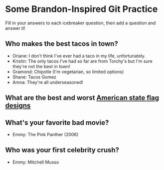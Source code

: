 # Some Brandon-Inspired Git Practice
Fill in your answers to each icebreaker question, then add a question and answer it!

## Who makes the best tacos in town? 
* Oriane: I don't think I've ever had a taco in my life, unfortunately. 
* Kristin: The only tacos I've had so far are from Torchy's but I'm sure they're not the best in town!
* Gramond: Chipotle (I'm vegetarian, so limited options)
* Shane: Tacos Gomez
* Amna: They're all underseasoned!

## What are the best and worst [American state flag designs](https://en.wikipedia.org/wiki/Flags_of_the_U.S._states_and_territories)

## What's your favorite bad movie?
* Emmy: The Pink Panther (2006)

## Who was your first celebrity crush?
* Emmy: Mitchell Musso